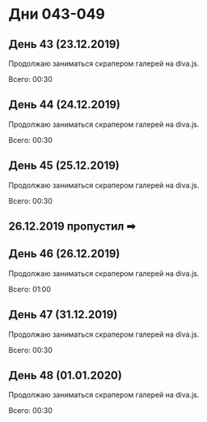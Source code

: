 # Дни 043-049

## День 43 (23.12.2019)

Продолжаю заниматься скрапером галерей на diva.js.

Всего: 00:30

## День 44 (24.12.2019)

Продолжаю заниматься скрапером галерей на diva.js.

Всего: 00:30

## День 45 (25.12.2019)

Продолжаю заниматься скрапером галерей на diva.js.

Всего: 00:30

## 26.12.2019 пропустил ➡

## День 46 (26.12.2019)

Продолжаю заниматься скрапером галерей на diva.js.

Всего: 01:00

## День 47 (31.12.2019)

Продолжаю заниматься скрапером галерей на diva.js.

Всего: 00:30

## День 48 (01.01.2020)

Продолжаю заниматься скрапером галерей на diva.js.

Всего: 00:30
